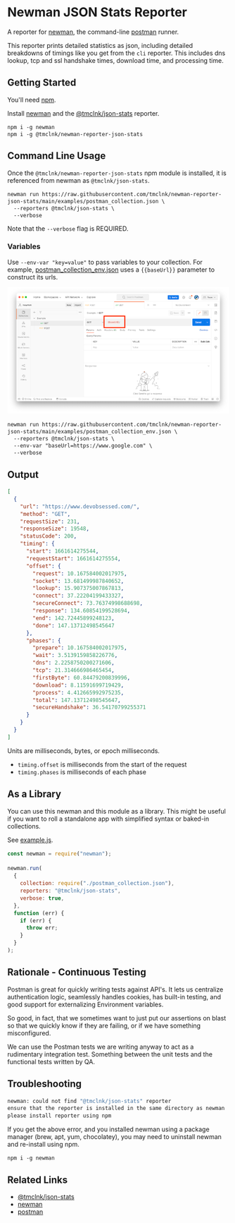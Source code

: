 # Newman JSON Stats Reporter

A reporter for [newman], the command-line [postman] runner.

This reporter prints detailed statistics as json, 
including detailed breakdowns of timings 
like you get from the `cli` reporter. This includes dns lookup,
tcp and ssl handshake times, download time, and processing time.

## Getting Started 

You'll need [npm](https://docs.npmjs.com/cli/v8/configuring-npm/install).

Install [newman] and the [@tmclnk/json-stats] reporter.

```shell
npm i -g newman
npm i -g @tmclnk/newman-reporter-json-stats
```

## Command Line Usage

Once the `@tmclnk/newman-reporter-json-stats` npm module is installed, it is referenced from newman
as `@tmclnk/json-stats`.

```shell
newman run https://raw.githubusercontent.com/tmclnk/newman-reporter-json-stats/main/examples/postman_collection.json \
  --reporters @tmclnk/json-stats \
  --verbose
```

Note that the `--verbose` flag is REQUIRED.

### Variables

Use `--env-var "key=value"` to pass variables to your collection. For example, [postman_collection_env.json] uses
a `{{baseUrl}}` parameter to construct its urls.

![env-screenshot](./docs/env_screenshot.png)

```shell
newman run https://raw.githubusercontent.com/tmclnk/newman-reporter-json-stats/main/examples/postman_collection_env.json \
  --reporters @tmclnk/json-stats \
  --env-var "baseUrl=https://www.google.com" \
  --verbose
```

## Output

```json
[
  {
    "url": "https://www.devobsessed.com/",
    "method": "GET",
    "requestSize": 231,
    "responseSize": 19548,
    "statusCode": 200,
    "timing": {
      "start": 1661614275544,
      "requestStart": 1661614275554,
      "offset": {
        "request": 10.167584002017975,
        "socket": 13.681499987840652,
        "lookup": 15.907375007867813,
        "connect": 37.22204199433327,
        "secureConnect": 73.76374998688698,
        "response": 134.60854199528694,
        "end": 142.72445899248123,
        "done": 147.13712498545647
      },
      "phases": {
        "prepare": 10.167584002017975,
        "wait": 3.5139159858226776,
        "dns": 2.2258750200271606,
        "tcp": 21.314666986465454,
        "firstByte": 60.84479200839996,
        "download": 8.11591699719429,
        "process": 4.412665992975235,
        "total": 147.13712498545647,
        "secureHandshake": 36.54170799255371
      }
    }
  }
]
```

Units are milliseconds, bytes, or epoch milliseconds.

- `timing.offset` is milliseconds from the start of the request
- `timing.phases` is milliseconds of each phase

## As a Library

You can use this newman and this module as a library. 
This might be useful if you want to roll a standalone app with simplified syntax
or baked-in collections.

See [example.js].

```javascript
const newman = require("newman");

newman.run(
  {
    collection: require("./postman_collection.json"),
    reporters: "@tmclnk/json-stats",
    verbose: true,
  },
  function (err) {
    if (err) {
      throw err;
    }
  }
);
```

## Rationale - Continuous Testing

Postman is great for quickly writing tests against API's. It lets us centralize
authentication logic, seamlessly handles cookies, has built-in testing, and
good support for externalizing Environment variables.

So good, in fact, that we sometimes want to just put our assertions on blast so that
we quickly know if they are failing, or if we have something misconfigured.

We can use the Postman tests we are writing anyway to act as a rudimentary integration
test. Something between the unit tests and the functional tests written by QA.

## Troubleshooting

```sh
newman: could not find "@tmclnk/json-stats" reporter
ensure that the reporter is installed in the same directory as newman
please install reporter using npm
```

If you get the above error, and you installed newman using a package
manager (brew, apt, yum, chocolatey), you may need to uninstall newman and re-install
using npm.

```shell
npm i -g newman
```

## Related Links

* [@tmclnk/json-stats]
* [newman]
* [postman]

[@tmclnk/json-stats]: https://www.npmjs.com/package/@tmclnk/newman-reporter-json-stats
[postman]: https://www.postman.com/
[newman]: https://github.com/postmanlabs/newman
[postman_collection_env.json]: ./examples/postman_collection_env.json
[example.js]: ./examples/example.js
